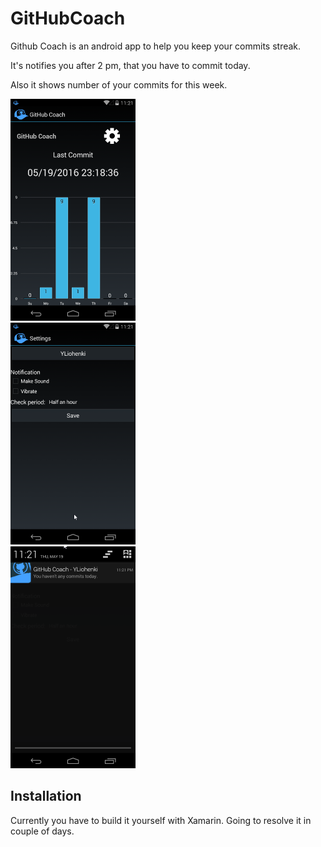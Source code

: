 # GitHubCoach
Github Coach is an android app to help you keep your commits streak.

It's notifies you after 2 pm, that you have to commit today.

Also it shows number of your commits for this week.

![Screenshot 1](screenshots/screen1.png)  
![Screenshot 2](screenshots/screen2.png)  
![Screenshot 3](screenshots/screen3.png)  

## Installation

Currently you have to build it yourself with Xamarin. Going to resolve it in couple of days.
